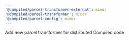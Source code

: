 ```yaml
---
'@compiled/parcel-transformer-external': minor
'@compiled/parcel-transformer': minor
'@compiled/parcel-config': minor
---
```


Add new parcel transformer for distributed Compiled code
